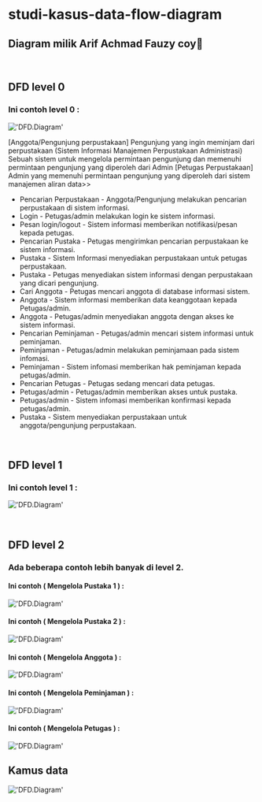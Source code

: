 # studi-kasus-data-flow-diagram

## Diagram milik Arif Achmad Fauzy coy🗿

<br>

## DFD level 0
### Ini contoh level 0 :

!['DFD.Diagram'](https://g.top4top.io/p_2600t208c1.png)
<br>

[Anggota/Pengunjung perpustakaan]
Pengunjung yang ingin meminjam dari perpustakaan 
(Sistem Informasi Manajemen Perpustakaan Administrasi)
Sebuah sistem untuk mengelola permintaan pengunjung dan memenuhi permintaan pengunjung yang diperoleh dari Admin 
[Petugas Perpustakaan]
Admin yang memenuhi permintaan pengunjung yang diperoleh dari sistem manajemen aliran data>>
- Pencarian Perpustakaan - Anggota/Pengunjung melakukan pencarian perpustakaan di sistem informasi.
- Login - Petugas/admin melakukan login ke sistem informasi.
- Pesan login/logout - Sistem informasi memberikan notifikasi/pesan kepada petugas.
- Pencarian Pustaka - Petugas mengirimkan pencarian perpustakaan ke sistem informasi.
- Pustaka - Sistem Informasi menyediakan perpustakaan untuk petugas perpustakaan.
- Pustaka - Petugas menyediakan sistem informasi dengan perpustakaan yang dicari pengunjung.
- Cari Anggota - Petugas mencari anggota di database informasi sistem.
- Anggota - Sistem informasi memberikan data keanggotaan kepada Petugas/admin.
- Anggota - Petugas/admin menyediakan anggota dengan akses ke sistem informasi.
- Pencarian Peminjaman - Petugas/admin mencari sistem informasi untuk peminjaman.
- Peminjaman - Petugas/admin melakukan peminjamaan pada sistem infomasi.
- Peminjaman - Sistem infomasi memberikan hak peminjaman kepada petugas/admin.
- Pencarian Petugas - Petugas sedang mencari data petugas.
- Petugas/admin -  Petugas/admin memberikan akses untuk pustaka.
- Petugas/admin -  Sistem infomasi memberikan konfirmasi kepada petugas/admin.
- Pustaka - Sistem menyediakan perpustakaan untuk anggota/pengunjung perpustakaan.

<br>

## DFD level 1
### Ini contoh level 1 :

!['DFD.Diagram'](https://a.top4top.io/p_26009aun31.png)

<br>

## DFD level 2
### Ada beberapa contoh lebih banyak di level 2.

#### Ini contoh ( Mengelola Pustaka 1 ) :

!['DFD.Diagram'](https://l.top4top.io/p_2601g1wox1.png)

#### Ini contoh ( Mengelola Pustaka 2 ) :

!['DFD.Diagram'](https://l.top4top.io/p_2601esh4o1.png)

#### Ini contoh ( Mengelola Anggota ) :

!['DFD.Diagram'](https://k.top4top.io/p_2601w1cvk1.png)

#### Ini contoh ( Mengelola Peminjaman ) :

!['DFD.Diagram'](https://k.top4top.io/p_26016zyvp1.png)

#### Ini contoh ( Mengelola Petugas ) :

!['DFD.Diagram'](https://d.top4top.io/p_260115jfz1.png)
 
## Kamus data

!['DFD.Diagram'](https://f.top4top.io/p_2601b1vtl1.png)
